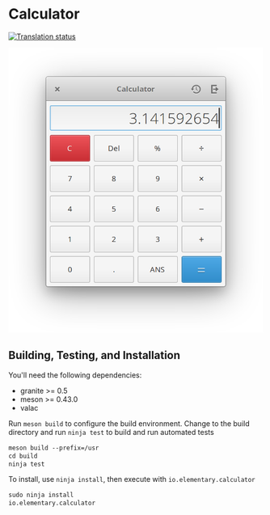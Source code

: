 # Calculator
[![Translation status](https://l10n.elementary.io/widgets/calculator/-/svg-badge.svg)](https://l10n.elementary.io/projects/calculator/?utm_source=widget)

![Screenshot](data/screenshot.png?raw=true)

## Building, Testing, and Installation

You'll need the following dependencies:

* granite >= 0.5
* meson >= 0.43.0
* valac

Run `meson build` to configure the build environment. Change to the build directory and run `ninja test` to build and run automated tests

    meson build --prefix=/usr
    cd build
    ninja test

To install, use `ninja install`, then execute with `io.elementary.calculator`

    sudo ninja install
    io.elementary.calculator
